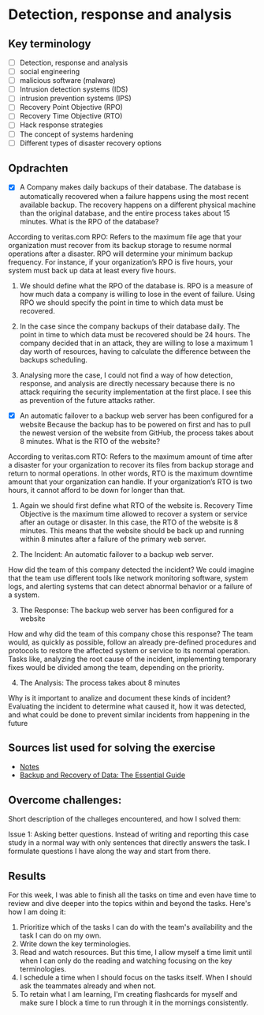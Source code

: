 # Detection, response and analysis

## Key terminology

- [ ] Detection, response and analysis
- [ ] social engineering
- [ ] malicious software (malware)
- [ ] Intrusion detection systems (IDS)
- [ ] intrusion prevention systems (IPS)
- [ ] Recovery Point Objective (RPO)
- [ ] Recovery Time Objective (RTO)
- [ ] Hack response strategies
- [ ] The concept of systems hardening
- [ ] Different types of disaster recovery options

## Opdrachten

- [x] A Company makes daily backups of their database. The database is automatically recovered when a failure happens using the most recent available backup. The recovery happens on a different physical machine than the original database, and the entire process takes about 15 minutes. What is the RPO of the database?

According to veritas.com RPO: Refers to the maximum file age that your organization must recover from its backup storage to resume normal operations after a disaster. RPO will determine your minimum backup frequency. For instance, if your organization’s RPO is five hours, your system must back up data at least every five hours.

1. We should define what the RPO of the database is. RPO is a measure of how much data a company is willing to lose in the event of failure. Using RPO we should specify the point in time to which data must be recovered.

2. In the case since the company backups of their database daily. The point in time to which data must be recovered should be 24 hours. The company decided that in an attack, they are willing to lose a maximum 1 day worth of resources, having to calculate the difference between the backups scheduling.

3. Analysing more the case, I could not find a way of how detection, response, and analysis are directly necessary because there is no attack requiring the security implementation at the first place. I see this as prevention of the future attacks rather.

- [x] An automatic failover to a backup web server has been configured for a website Because the backup has to be powered on first and has to pull the newest version of the website from GitHub, the process takes about 8 minutes. What is the RTO of the website?

According to veritas.com RTO: Refers to the maximum amount of time after a disaster for your organization to recover its files from backup storage and return to normal operations. In other words, RTO is the maximum downtime amount that your organization can handle. If your organization’s RTO is two hours, it cannot afford to be down for longer than that.

1. Again we should first define what RTO of the website is. Recovery Time Objective is the maximum time allowed to recover a system or service after an outage or disaster. In this case, the RTO of the website is 8 minutes. This means that the website should be back up and running within 8 minutes after a failure of the primary web server.

2. The Incident: An automatic failover to a backup web server.

How did the team of this company detected the incident? We could imagine that the team use different tools like network monitoring software, system logs, and alerting systems that can detect abnormal behavior or a failure of a system.

3. The Response: The backup web server has been configured for a website

How and why did the team of this company chose this response? The team would, as quickly as possible, follow an already pre-defined procedures and protocols to restore the affected system or service to its normal operation. Tasks like, analyzing the root cause of the incident, implementing temporary fixes would be divided among the team, depending on the priority.

4. The Analysis: The process takes about 8 minutes

Why is it important to analize and document these kinds of incident? Evaluating the incident to determine what caused it, how it was detected, and what could be done to prevent similar incidents from happening in the future

## Sources list used for solving the exercise

- [Notes](https://drive.google.com/drive/folders/1ngTMmDk8hX61yQQGFieqFLswh6UdoEGO)
- [Backup and Recovery of Data: The Essential Guide](https://www.veritas.com/information-center/data-backup-and-recovery)

## Overcome challenges:

Short description of the challeges encountered, and how I solved them:

Issue 1: Asking better questions. Instead of writing and reporting this case study in a normal way with only sentences that directly answers the task. I formulate questions I have along the way and start from there.

## Results

For this week, I was able to finish all the tasks on time and even have time to review and dive deeper into the topics within and beyond the tasks. Here's how I am doing it:

1. Prioritize which of the tasks I can do with the team's availability and the task I can do on my own.
2. Write down the key terminologies.
3. Read and watch resources. But this time, I allow myself a time limit until when I can only do the reading and watching focusing on the key terminologies.
4. I schedule a time when I should focus on the tasks itself. When I should ask the teammates already and when not.
5. To retain what I am learning, I'm creating flashcards for myself and make sure I block a time to run through it in the mornings consistently.
